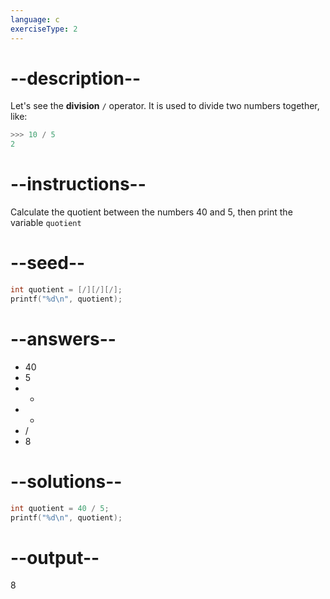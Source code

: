 ```yaml
---
language: c
exerciseType: 2
---
```


# --description--

Let's see the **division** `/` operator.
It is used to divide two numbers together, like:
```c
>>> 10 / 5
2
```

# --instructions--

Calculate the quotient between the numbers 40 and 5, then print the variable `quotient`

# --seed--

```c
int quotient = [/][/][/];
printf("%d\n", quotient);
```

# --answers--

- 40
- 5
-  + 
-  * 
-  / 
- 8

# --solutions--

```c
int quotient = 40 / 5;
printf("%d\n", quotient);
```

# --output--

8
